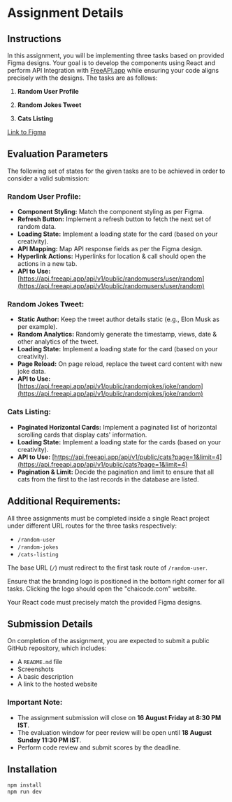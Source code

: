 # Assignment Details

## Instructions

In this assignment, you will be implementing three tasks based on provided Figma designs. Your goal is to develop the components using React and perform API Integration with [FreeAPI.app](https://freeapi.app/) while ensuring your code aligns precisely with the designs. The tasks are as follows:

1. **Random User Profile**

2. **Random Jokes Tweet**

3. **Cats Listing**

[Link to Figma](https://www.figma.com/design/lZnq8DrxXMN6hdRIUHjKdc/MasterJi-Assignment-2-(React.js)?t=IKE7hy076rBLWyFD-0)

## Evaluation Parameters

The following set of states for the given tasks are to be achieved in order to consider a valid submission:

### Random User Profile:

- **Component Styling:** Match the component styling as per Figma.
- **Refresh Button:** Implement a refresh button to fetch the next set of random data.
- **Loading State:** Implement a loading state for the card (based on your creativity).
- **API Mapping:** Map API response fields as per the Figma design.
- **Hyperlink Actions:** Hyperlinks for location & call should open the actions in a new tab.
- **API to Use:** [https://api.freeapi.app/api/v1/public/randomusers/user/random](https://api.freeapi.app/api/v1/public/randomusers/user/random)

### Random Jokes Tweet:

- **Static Author:** Keep the tweet author details static (e.g., Elon Musk as per example).
- **Random Analytics:** Randomly generate the timestamp, views, date & other analytics of the tweet.
- **Loading State:** Implement a loading state for the card (based on your creativity).
- **Page Reload:** On page reload, replace the tweet card content with new joke data.
- **API to Use:** [https://api.freeapi.app/api/v1/public/randomjokes/joke/random](https://api.freeapi.app/api/v1/public/randomjokes/joke/random)

### Cats Listing:

- **Paginated Horizontal Cards:** Implement a paginated list of horizontal scrolling cards that display cats' information.
- **Loading State:** Implement a loading state for the cards (based on your creativity).
- **API to Use:** [https://api.freeapi.app/api/v1/public/cats?page=1&limit=4](https://api.freeapi.app/api/v1/public/cats?page=1&limit=4)
- **Pagination & Limit:** Decide the pagination and limit to ensure that all cats from the first to the last records in the database are listed.

## Additional Requirements:

All three assignments must be completed inside a single React project under different URL routes for the three tasks respectively:

- `/random-user`
- `/random-jokes`
- `/cats-listing`

The base URL (`/`) must redirect to the first task route of `/random-user`.

Ensure that the branding logo is positioned in the bottom right corner for all tasks. Clicking the logo should open the "chaicode.com" website.

Your React code must precisely match the provided Figma designs.

## Submission Details

On completion of the assignment, you are expected to submit a public GitHub repository, which includes:

- A `README.md` file
- Screenshots
- A basic description
- A link to the hosted website

### Important Note:

- The assignment submission will close on **16 August Friday at 8:30 PM IST**.
- The evaluation window for peer review will be open until **18 August Sunday 11:30 PM IST**.
- Perform code review and submit scores by the deadline.


## Installation
```bash
npm install
npm run dev
```
